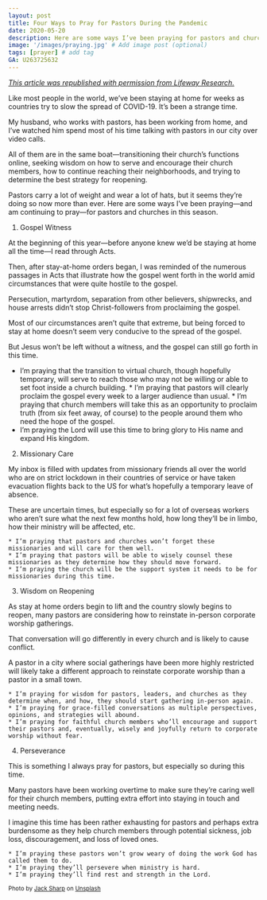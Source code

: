```yaml
---
layout: post
title: Four Ways to Pray for Pastors During the Pandemic
date: 2020-05-20
description: Here are some ways I’ve been praying for pastors and churches in this season. # Add post description (optional)
image: '/images/praying.jpg' # Add image post (optional)
tags: [prayer] # add tag
GA: U263725632
---
```

<a href= "https://research.lifeway.com/2020/05/11/4-ways-to-pray-for-pastors-right-now/" target= "blank">*This article was republished with permission from Lifeway Research.*</a>

Like most people in the world, we’ve been staying at home for weeks as countries try to slow the spread of COVID-19. It’s been a strange time. 

My husband, who works with pastors, has been working from home, and I’ve watched him spend most of his time talking with pastors in our city over video calls. 

All of them are in the same boat—transitioning their church’s functions online, seeking wisdom on how to serve and encourage their church members, how to continue reaching their neighborhoods, and trying to determine the best strategy for reopening.

Pastors carry a lot of weight and wear a lot of hats, but it seems they’re doing so now more than ever. Here are some ways I’ve been praying—and am continuing to pray—for pastors and churches in this season.

1. Gospel Witness

At the beginning of this year—before anyone knew we’d be staying at home all the time—I read through Acts.

Then, after stay-at-home orders began, I was reminded of the numerous passages in Acts that illustrate how the gospel went forth in the world amid circumstances that were quite hostile to the gospel. 

Persecution, martyrdom, separation from other believers, shipwrecks, and house arrests didn’t stop Christ-followers from proclaiming the gospel.

Most of our circumstances aren’t quite that extreme, but being forced to stay at home doesn’t seem very conducive to the spread of the gospel.

But Jesus won’t be left without a witness, and the gospel can still go forth in this time. 

   *  I’m praying that the transition to virtual church, though hopefully temporary, will serve to reach those who may not be willing or able to set foot inside a church building.
    * I’m praying that pastors will clearly proclaim the gospel every week to a larger audience than usual.
    * I’m praying that church members will take this as an opportunity to proclaim truth (from six feet away, of course) to the people around them who need the hope of the gospel.
   * I’m praying the Lord will use this time to bring glory to His name and expand His kingdom.

2. Missionary Care

My inbox is filled with updates from missionary friends all over the world who are on strict lockdown in their countries of service or have taken evacuation flights back to the US for what’s hopefully a temporary leave of absence. 

These are uncertain times, but especially so for a lot of overseas workers who aren’t sure what the next few months hold, how long they’ll be in limbo, how their ministry will be affected, etc.

    * I’m praying that pastors and churches won’t forget these missionaries and will care for them well.
    * I’m praying that pastors will be able to wisely counsel these missionaries as they determine how they should move forward.
    * I’m praying the church will be the support system it needs to be for missionaries during this time.

3. Wisdom on Reopening

As stay at home orders begin to lift and the country slowly begins to reopen, many pastors are considering how to reinstate in-person corporate worship gatherings.

That conversation will go differently in every church and is likely to cause conflict. 

A pastor in a city where social gatherings have been more highly restricted will likely take a different approach to reinstate corporate worship than a pastor in a small town.

    * I’m praying for wisdom for pastors, leaders, and churches as they determine when, and how, they should start gathering in-person again.
    * I’m praying for grace-filled conversations as multiple perspectives, opinions, and strategies will abound.
    * I’m praying for faithful church members who’ll encourage and support their pastors and, eventually, wisely and joyfully return to corporate worship without fear.

4. Perseverance

This is something I always pray for pastors, but especially so during this time.

Many pastors have been working overtime to make sure they’re caring well for their church members, putting extra effort into staying in touch and meeting needs. 

I imagine this time has been rather exhausting for pastors and perhaps extra burdensome as they help church members through potential sickness, job loss, discouragement, and loss of loved ones.

    * I’m praying these pastors won’t grow weary of doing the work God has called them to do.
    * I’m praying they’ll persevere when ministry is hard.
    * I’m praying they’ll find rest and strength in the Lord.

<sub>Photo by <a href="https://unsplash.com/@jacksharp_photography?utm_content=creditCopyText&utm_medium=referral&utm_source=unsplash">Jack Sharp</a> on <a href="https://unsplash.com/photos/men-touching-each-others-foreheads-ShCVvQbQBDk?utm_content=creditCopyText&utm_medium=referral&utm_source=unsplash">Unsplash</a></sub>
  